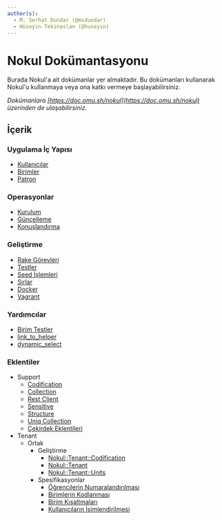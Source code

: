 ```yaml
---
author(s):
  - M. Serhat Dundar (@msdundar)
  - Hüseyin Tekinaslan (@huseyin)
---
```


Nokul Dokümantasyonu
====================

Burada Nokul'a ait dokümanlar yer almaktadır. Bu dokümanları kullanarak Nokul'u kullanmaya veya ona katkı vermeye
başlayabilirsiniz.

*Dokümanlara [https://doc.omu.sh/nokul](https://doc.omu.sh/nokul) üzerinden de ulaşabilirsiniz.*

İçerik
------

### Uygulama İç Yapısı

- [Kullanıcılar](app/user.md)
- [Birimler](app/unit.md)
- [Patron](app/patron.md)

### Operasyonlar

- [Kurulum](operations/installation.md)
- [Güncelleme](operations/upgrading.md)
- [Konuşlandırma](operations/deployment.md)

### Geliştirme

- [Rake Görevleri](development/tasks.md)
- [Testler](development/tests.md)
- [Seed İşlemleri](development/seeds.md)
- [Sırlar](development/secrets.md)
- [Docker](development/docker.md)
- [Vagrant](development/vagrant.md)

### Yardımcılar

- [Birim Testler](helpers/unit-test.md)
- [link_to_helper](helpers/link_to_helper.md)
- [dynamic_select](helpers/dynamic_select.md)

### Eklentiler

- Support
  + [Codification](plugins/support/codification.md)
  + [Collection](plugins/support/collection.md)
  + [Rest Client](plugins/support/rest_client.md)
  + [Sensitive](plugins/support/sensitive.md)
  + [Structure](plugins/support/structure.md)
  + [Uniq Collection](plugins/support/uniq_collection.md)
  + [Çekirdek Eklentileri](plugins/support/core_ext.md)
- Tenant
  + Ortak
    - Geliştirme
      + [Nokul::Tenant::Codification](plugins/tenant/common/development/codification.md)
      + [Nokul::Tenant](plugins/tenant/common/development/tenant.md)
      + [Nokul::Tenant::Units](plugins/tenant/common/development/units.md)
    - Spesifikasyonlar
      + [Öğrencilerin Numaralandırılması](plugins/tenant/common/specification/student-numbers.md)
      + [Birimlerin Kodlanması](plugins/tenant/common/specification/unit-codes.md)
      + [Birim Kısaltmaları](plugins/tenant/common/specification/unit-abbreviations.md)
      + [Kullanıcıların İsimlendirilmesi](plugins/tenant/common/specification/user-names.md)

